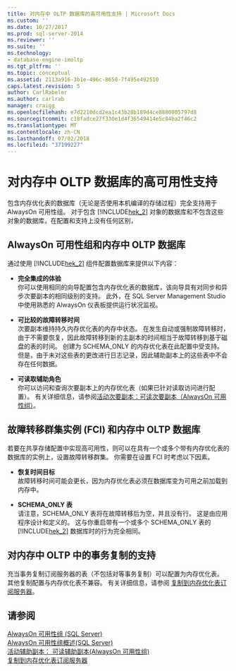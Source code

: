 ```yaml
---
title: 对内存中 OLTP 数据库的高可用性支持 | Microsoft Docs
ms.custom: ''
ms.date: 10/27/2017
ms.prod: sql-server-2014
ms.reviewer: ''
ms.suite: ''
ms.technology:
- database-engine-imoltp
ms.tgt_pltfrm: ''
ms.topic: conceptual
ms.assetid: 2113a916-3b1e-496c-8650-7f495e492510
caps.latest.revision: 5
author: CarlRabeler
ms.author: carlrab
manager: craigg
ms.openlocfilehash: e7d2210dcd2ea1c43b28b189d4ce8880005797d8
ms.sourcegitcommit: c18fadce27f330e1d4f36549414e5c84ba2f46c2
ms.translationtype: MT
ms.contentlocale: zh-CN
ms.lasthandoff: 07/02/2018
ms.locfileid: "37199227"
---
```

# <a name="high-availability-support-for-in-memory-oltp-databases"></a>对内存中 OLTP 数据库的高可用性支持
  包含内存优化表的数据库（无论是否使用本机编译的存储过程）完全支持用于 AlwaysOn 可用性组。  对于包含 [!INCLUDE[hek_2](../../includes/hek-2-md.md)] 对象的数据库和不包含这些对象的数据库，在配置和支持上没有任何区别，  
  
## <a name="alwayson-availability-groups-and-in-memory-oltp-databases"></a>AlwaysOn 可用性组和内存中 OLTP 数据库  
 通过使用 [!INCLUDE[hek_2](../../includes/hek-2-md.md)] 组件配置数据库来提供以下内容：  
  
-   **完全集成的体验**   
    你可以使用相同的向导配置包含内存优化表的数据库，该向导具有对同步和异步次要副本的相同级别的支持。 此外，在 SQL Server Management Studio 中使用熟悉的 AlwaysOn 仪表板提供运行状况监视。  
  
-   **可比较的故障转移时间**   
    次要副本维持持久内存优化表的内存中状态。 在发生自动或强制故障转移时，由于不需要恢复，因此故障转移到新的主副本的时间相当于故障转移到基于磁盘的表的时间。 创建为 SCHEMA_ONLY 的内存优化表在此配置中受支持。 但是，由于未对这些表的更改进行日志记录，因此辅助副本上的这些表中不会存在任何数据。  
  
-   **可读取辅助角色**   
    你可以访问和查询次要副本上的内存优化表（如果已针对读取访问进行配置）。 有关详细信息，请参阅[活动次要副本：可读次要副本（AlwaysOn 可用性组）](../../database-engine/availability-groups/windows/active-secondaries-readable-secondary-replicas-always-on-availability-groups.md)。  
  
## <a name="failover-clustering-instance-fci-and-in-memory-oltp-databases"></a>故障转移群集实例 (FCI) 和内存中 OLTP 数据库  
 若要在共享存储配置中实现高可用性，则可以在具有一个或多个带有内存优化表的数据库的实例上，设置故障转移群集。 你需要在设置 FCI 时考虑以下因素。  
  
-   **恢复时间目标**   
    故障转移时间可能会更长，因为内存优化表必须在数据库变为可用之前加载到内存中。  
  
-   **SCHEMA_ONLY 表**   
    请注意，SCHEMA_ONLY 表将在故障转移后为空，并且没有行。 这是由应用程序设计和定义的。 这与你重启带有一个或多个 SCHEMA_ONLY 表的 [!INCLUDE[hek_2](../../includes/hek-2-md.md)] 数据库时的行为完全相同。  
  
## <a name="support-for-transaction-replication-in-in-memory-oltp"></a>对内存中 OLTP 中的事务复制的支持  
 充当事务复制订阅服务器的表（不包括对等事务复制）可以配置为内存优化表。 其他复制配置与内存优化表不兼容。  有关详细信息，请参阅 [复制到内存优化表订阅服务器](../replication/replication-to-memory-optimized-table-subscribers.md)。  
  
## <a name="see-also"></a>请参阅  
 [AlwaysOn 可用性组 (SQL Server)](../../database-engine/availability-groups/windows/always-on-availability-groups-sql-server.md)   
 [AlwaysOn 可用性组概述&#40;SQL Server&#41;](../../database-engine/availability-groups/windows/overview-of-always-on-availability-groups-sql-server.md)   
 [活动辅助副本： 可读辅助副本&#40;AlwaysOn 可用性组&#41;](../../database-engine/availability-groups/windows/active-secondaries-readable-secondary-replicas-always-on-availability-groups.md)   
 [复制到内存优化表订阅服务器](../replication/replication-to-memory-optimized-table-subscribers.md)  
  
  
